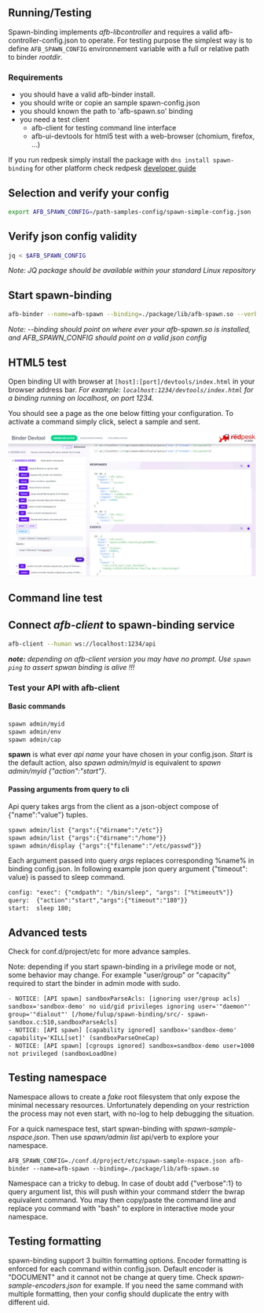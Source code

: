 ## Running/Testing

Spawn-binding implements *afb-libcontroller* and requires a valid afb-controller-config.json to operate. For testing purpose the simplest way
is to define ```AFB_SPAWN_CONFIG``` environnement variable with a full or relative path to binder *rootdir*.

### Requirements

* you should have a valid afb-binder install.
* you should write or copie an sample spawn-config.json
* you should known the path to 'afb-spawn.so' binding
* you need a test client 
    * afb-client for testing command line interface 
    * afb-ui-devtools for html5 test with a web-browser (chomium, firefox, ...)

If you run redpesk simply install the package with ```dns install spawn-binding``` for other platform check redpesk [developer guide](https://docs.redpesk.bzh/docs/en/master/developer-guides/host-configuration/docs/1-Setup-your-build-host.html)

## Selection and verify your config
``` bash
export AFB_SPAWN_CONFIG=/path-samples-config/spawn-simple-config.json
```

## Verify json config validity
``` bash
jq < $AFB_SPAWN_CONFIG
```
*Note: JQ package should be available within your standard Linux repository*

## Start spawn-binding

``` bash
afb-binder --name=afb-spawn --binding=./package/lib/afb-spawn.so --verbose
```
*Note: --binding should point on where ever your *afb-spawn.so* is installed, and AFB_SPAWN_CONFIG should point on a valid json config*

## HTML5 test 

Open binding UI with browser at `[host]:[port]/devtools/index.html` in your browser address bar.
*For example: `localhost:1234/devtools/index.html` for a binding running on localhost, on port 1234.*

You should see a page as the one below fitting your configuration. To activate a command simply click, select a sample and sent. 

![afb-ui-devtool](assets/spawn-binding-exec.jpg)

## Command line test 
## Connect *afb-client* to spawn-binding service
``` bash
afb-client --human ws://localhost:1234/api
```
***note:** depending on afb-client version you may have no prompt. Use ```spawn ping``` to assert spwan binding is alive !!!*

### Test your API with afb-client

#### Basic commands
```
spawn admin/myid
spawn admin/env
spawn admin/cap
```
**spawn** is what ever *api name* your have chosen in your config.json. *Start* is the default action, also *spawn admin/myid* is equivalent to *spawn admin/myid {"action":"start"}*.

#### Passing arguments from query to cli
Api query takes args from the client as a json-object compose of {"name":"value"} tuples. 

```
spawn admin/list {"args":{"dirname":"/etc"}}
spawn admin/list {"args":{"dirname":"/home"}}
spawn admin/display {"args":{"filename":"/etc/passwd"}}
```
Each argument passed into query *args* replaces corresponding %name% in binding config.json. In following example json query argument {"timeout": value} is passed to sleep command.
```
config: "exec": {"cmdpath": "/bin/sleep", "args": ["%timeout%"]}
query:  {"action":"start","args":{"timeout":"180"}}
start:  sleep 180;

```
## Advanced tests
Check for conf.d/project/etc for more advance samples.

Note: depending if you start spawn-binding in a privilege mode or not, some behavior may change. For example "user/group" or "capacity" required to start the binder in admin mode with sudo.
```
- NOTICE: [API spawn] sandboxParseAcls: [ignoring user/group acls] sandbox='sandbox-demo' no uid/gid privileges ignoring user='"daemon"' group='"dialout"' [/home/fulup/spawn-binding/src/- spawn-sandbox.c:510,sandboxParseAcls]
- NOTICE: [API spawn] [capability ignored] sandbox='sandbox-demo' capability='KILL[set]' (sandboxParseOneCap)
- NOTICE: [API spawn] [cgroups ignored] sandbox=sandbox-demo user=1000 not privileged (sandboxLoadOne)
```

## Testing namespace

Namespace allows to create a *fake* root filesystem that only expose the minimal necessary resources. Unfortunately depending on your restriction the process may not even start, with no-log to help debugging the situation.

For a quick namespace test, start spwan-binding with *spawn-sample-nspace.json*. Then use *spawn/admin list* api/verb to explore your namespace.
```
AFB_SPAWN_CONFIG=./conf.d/project/etc/spawn-sample-nspace.json afb-binder --name=afb-spawn --binding=./package/lib/afb-spawn.so 
```
Namespace can a tricky to debug. In case of doubt add {"verbose":1} to query argument list, this will push within your command stderr the bwrap equivalent command. You may then copy/paste the command line and replace you command with "bash" to explore in interactive mode your namespace.

## Testing formatting

spawn-binding support 3 builtin formatting options. Encoder formatting is enforced for each command within config.json. Default encoder is "DOCUMENT" and it cannot not be change at query time. Check *spawn-sample-encoders.json* for example. If you need the same command with multiple formatting, then your config should duplicate the entry with different uid. 